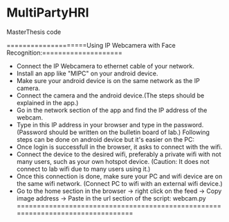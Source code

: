 # MultiPartyHRI
MasterThesis code

====================Using IP Webcamera with Face Recognition:====================

- Connect the IP Webcamera to ethernet cable of your network.
- Install an app like "MIPC" on your android device.
- Make sure your android device is on the same network as the IP camera.
- Connect the camera and the android device.(The steps should be explained in 
  the app.)
- Go in the network section of the app and find the IP address of the webcam.
- Type in this IP address in your browser and type in the password.
  (Password should be written on the bulletin board of lab.)
Following steps can be done on android device but it's easier on the PC:
- Once login is successfull in the browser, it asks to connect with the wifi. 
- Connect the device to the desired wifi, preferably a private wifi with not 
  many users, such as your own hotspot device. (Caution: It does not connect 
  to lab wifi due to many users using it.)
- Once this connection is done, make sure your PC and wifi device are on the same
  wifi network. (Connect PC to wifi with an external wifi device.)
- Go to the home section in the browser -> right click on the feed -> Copy image 
  address -> Paste in the url section of the script: webcam.py
================================================================================
